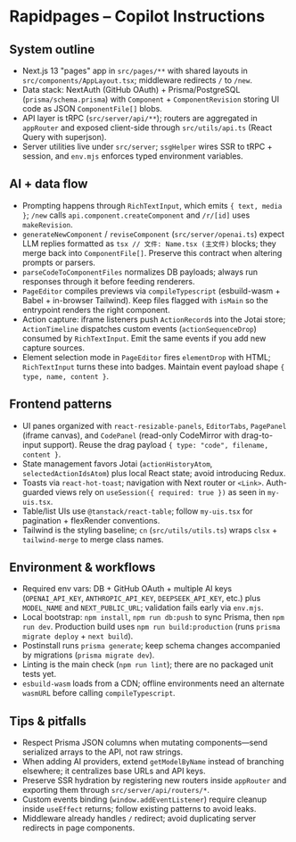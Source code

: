 # Rapidpages – Copilot Instructions

## System outline

- Next.js 13 "pages" app in `src/pages/**` with shared layouts in `src/components/AppLayout.tsx`; middleware redirects `/` to `/new`.
- Data stack: NextAuth (GitHub OAuth) + Prisma/PostgreSQL (`prisma/schema.prisma`) with `Component` + `ComponentRevision` storing UI code as JSON `ComponentFile[]` blobs.
- API layer is tRPC (`src/server/api/**`); routers are aggregated in `appRouter` and exposed client-side through `src/utils/api.ts` (React Query with superjson).
- Server utilities live under `src/server`; `ssgHelper` wires SSR to tRPC + session, and `env.mjs` enforces typed environment variables.

## AI + data flow

- Prompting happens through `RichTextInput`, which emits `{ text, media }`; `/new` calls `api.component.createComponent` and `/r/[id]` uses `makeRevision`.
- `generateNewComponent` / `reviseComponent` (`src/server/openai.ts`) expect LLM replies formatted as `tsx // 文件: Name.tsx (主文件)` blocks; they merge back into `ComponentFile[]`. Preserve this contract when altering prompts or parsers.
- `parseCodeToComponentFiles` normalizes DB payloads; always run responses through it before feeding renderers.
- `PageEditor` compiles previews via `compileTypescript` (esbuild-wasm + Babel + in-browser Tailwind). Keep files flagged with `isMain` so the entrypoint renders the right component.
- Action capture: iframe listeners push `ActionRecord`s into the Jotai store; `ActionTimeline` dispatches custom events (`actionSequenceDrop`) consumed by `RichTextInput`. Emit the same events if you add new capture sources.
- Element selection mode in `PageEditor` fires `elementDrop` with HTML; `RichTextInput` turns these into badges. Maintain event payload shape `{ type, name, content }`.

## Frontend patterns

- UI panes organized with `react-resizable-panels`, `EditorTabs`, `PagePanel` (iframe canvas), and `CodePanel` (read-only CodeMirror with drag-to-input support). Reuse the drag payload `{ type: "code", filename, content }`.
- State management favors Jotai (`actionHistoryAtom`, `selectedActionIdsAtom`) plus local React state; avoid introducing Redux.
- Toasts via `react-hot-toast`; navigation with Next router or `<Link>`. Auth-guarded views rely on `useSession({ required: true })` as seen in `my-uis.tsx`.
- Table/list UIs use `@tanstack/react-table`; follow `my-uis.tsx` for pagination + flexRender conventions.
- Tailwind is the styling baseline; `cn` (`src/utils/utils.ts`) wraps `clsx` + `tailwind-merge` to merge class names.

## Environment & workflows

- Required env vars: DB + GitHub OAuth + multiple AI keys (`OPENAI_API_KEY`, `ANTHROPIC_API_KEY`, `DEEPSEEK_API_KEY`, etc.) plus `MODEL_NAME` and `NEXT_PUBLIC_URL`; validation fails early via `env.mjs`.
- Local bootstrap: `npm install`, `npm run db:push` to sync Prisma, then `npm run dev`. Production build uses `npm run build:production` (runs `prisma migrate deploy` + `next build`).
- Postinstall runs `prisma generate`; keep schema changes accompanied by migrations (`prisma migrate dev`).
- Linting is the main check (`npm run lint`); there are no packaged unit tests yet.
- `esbuild-wasm` loads from a CDN; offline environments need an alternate `wasmURL` before calling `compileTypescript`.

## Tips & pitfalls

- Respect Prisma JSON columns when mutating components—send serialized arrays to the API, not raw strings.
- When adding AI providers, extend `getModelByName` instead of branching elsewhere; it centralizes base URLs and API keys.
- Preserve SSR hydration by registering new routers inside `appRouter` and exporting them through `src/server/api/routers/*`.
- Custom events binding (`window.addEventListener`) require cleanup inside `useEffect` returns; follow existing patterns to avoid leaks.
- Middleware already handles `/` redirect; avoid duplicating server redirects in page components.
